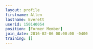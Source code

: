 ```yaml
---
layout: profile
firstname: Allen
lastname: Everett
userid: 150140054
position: [Former Member]
join_date: 2016-02-06 00:00:00 -0400
training: []
---
```

